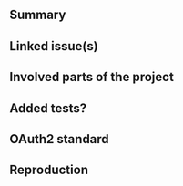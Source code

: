<!-- --------------------------------------------------------------------------- 

🎉 THANK YOU FOR YOUR CONTRIBUTION! 🎉

We highly appreciate your time and effort to this project!


⚠ PLEASE READ THIS FIRST ⚠

1. If this is a fix for a security vulnerability you discovered please don't 
just open this PR until we have privately discussed the vulnerability. Disclosing 
it without contacting us can lead to severe implications for many applications 
that run on this project.

2. Make sure you have read the contribution guidelines for this project in
order to raise the chance of getting your PR accepted. This saves you valuable 
time and effort.

3. The following structure is a basic guideline. If a section does not apply you
can remove it.
---------------------------------------------------------------------------- -->

## Summary
<!-- ---------------------------------------------------------------------------
⚠ Provide one or two paragraphs
---------------------------------------------------------------------------- -->



## Linked issue(s)
<!-- ---------------------------------------------------------------------------
⚠ If there is no issue for this PR we won't review it
---------------------------------------------------------------------------- -->



## Involved parts of the project
<!-- ---------------------------------------------------------------------------
⚠ Which parts of the code is affected and which OAuth2 workflows are involved
---------------------------------------------------------------------------- -->



## Added tests?
<!-- ---------------------------------------------------------------------------
⚠ Did you add tests that cover your changes?
---------------------------------------------------------------------------- -->



## OAuth2 standard
<!-- ---------------------------------------------------------------------------
⚠ This section is important in order to review compliance with the standard(s).
Please refer to the standard if your PR affects any functionality or is 
otherwise related to the standard(s) in any way
---------------------------------------------------------------------------- -->



## Reproduction
<!-- ---------------------------------------------------------------------------
⚠ How can we reproduce your changes in an app? This is especially important
when new features are added
---------------------------------------------------------------------------- -->

